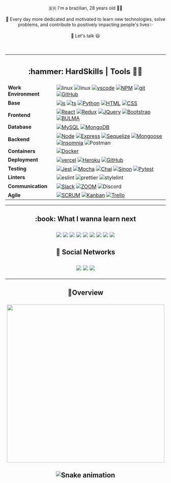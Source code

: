 <div align="center"> 
  🇧🇷 I'm a brazilian, 28 years old 👨‍💻<br><br> 🚀 Every day more dedicated and motivated to learn new technologies, solve problems, and contribute to positively impacting people's lives✨<br><br> 💬 Let's talk 😃 <br>  <br>
</div>


</br>

<div>
<table align="center">
  <tr>
    <th colspan="2">
      <h2 align="center"> :hammer: HardSkills | Tools   👨‍💻</h1>
    </th>
  </tr>

  <tr>
    <td>
      <b>Work Environment</b>
    </td>
    <td>
      <a><img align="center" alt="linux" src="https://img.shields.io/badge/Linux-FCC624?style=for-the-badge&logo=linux&logoColor=black" /></a>
      <a><img align="center" alt="linux" src="https://img.shields.io/badge/Ubuntu-E95420?style=for-the-badge&logo=ubuntu&logoColor=white" /></a>
      <a href="https://code.visualstudio.com/" target="_blank" rel="noreferrer"><img align="center" alt="vscode" src="https://img.shields.io/badge/Visual Studio Code-blue?style=for-the-badge&logo=visual-studio-code&logoColor=white" /></a>
      <a href="https://www.npmjs.com/" target="_blank" rel="noreferrer"><img align="center" alt="NPM" src="https://img.shields.io/badge/NPM-blue?style=for-the-badge&logo=npm&logoColor=white" /></a>
      <a href="https://git-scm.com/" target="_blank" rel="noreferrer"><img align="center" alt="git" src="https://img.shields.io/badge/GIT-orange?style=for-the-badge&logo=git&logoColor=white"/></a>
      <a href="https://github.com/" target="_blank" rel="noreferrer"><img align="center" src="https://img.shields.io/badge/GitHub-black?style=for-the-badge&logo=github&logoColor=white" alt="GitHub" title="GitHub"></img></a>
    </td>
  <tr>

  <tr>
    <td>
      <b>Base</b>
    </td>
    <td>
      <a href="https://www.javascript.com/" target="_blank" rel="noreferrer"><img align="center" alt="js" src="https://img.shields.io/badge/JavaScript-F7DF1E?style=for-the-badge&logo=javascript&logoColor=black" /></a> 
      <a href="https://www.typescriptlang.org/" target="_blank" rel="noreferrer"><img align="center" alt="ts" src="https://img.shields.io/badge/TypeScript-007ACC?style=for-the-badge&logo=typescript&logoColor=white" /></a>
      <a href="https://www.python.org/" target="_blank" rel="noreferrer"><img align="center" src="https://img.shields.io/badge/Python-forestgreen?style=for-the-badge&logo=python&logoColor=white" alt="Python" title="Python"></img></a> 
      <a href="https://www.w3.org/html/" target="_blank" rel="noreferrer"><img align="center" src="https://img.shields.io/badge/HTML5-E34F26?style=for-the-badge&logo=html5&logoColor=white" alt="HTML" title="HTML"></img></a>
      <a href="https://www.w3schools.com/css/" target="_blank" rel="noreferrer"><img align="center" src="https://img.shields.io/badge/CSS3-1572B6?style=for-the-badge&logo=css3&logoColor=white" alt="CSS" title="CSS"></img></a>
    </td>
  </tr>

  <tr>
    <td>
      <b>Frontend</b>
    </td>
    <td>
      <a href="https://reactjs.org/" target="_blank" rel="noreferrer"><img align="center" src="https://img.shields.io/badge/React-blue?style=for-the-badge&logo=react&logoColor=white" alt="React" title="React"></img></a>
      <a href="https://redux.js.org" target="_blank" rel="noreferrer"><img align="center" src="https://img.shields.io/badge/Redux-indigo?style=for-the-badge&logo=redux&logoColor=white" alt="Redux" title="Redux"></img></a>
      <a href="https://redux.js.org" target="_blank" rel="noreferrer"><img align="center" src="https://img.shields.io/badge/jquery-darkslategray?style=for-the-badge&logo=jquery&logoColor=white" alt="JQuery" title="JQuery"></img></a>
      <a href="https://getbootstrap.com" target="_blank" rel="noreferrer"><img align="center" src="https://img.shields.io/badge/Bootstrap-indianred?style=for-the-badge&logo=bootstrap&logoColor=white" alt="Bootstrap" title="Bootstrap"></img></a>
      <a href="https://styled-components.com/" target="_blank" rel="noreferrer"><img align="center" src="https://img.shields.io/badge/styled--components-DB7093?style=for-the-badge&logo=styled-components&logoColor=white" alt="BULMA" title="BULMA"></img></a>
    </td>
  </tr>

  <tr>
    <td>
      <b>Database</b>
    </td>
    <td>
      <a href="https://www.mysql.com/" target="_blank" rel="noreferrer"><img align="center" src="https://img.shields.io/badge/MySql-blue?style=for-the-badge&logo=mysql&logoColor=white" alt="MySQL" title="MySQL"></img></a>
      <a href="https://www.mongodb.com/" target="_blank" rel="noreferrer"><img align="center" src="https://img.shields.io/badge/Mongo%20DB-lawngreen?style=for-the-badge&logo=mongodb&logoColor=white" alt="MongoDB" title="MongoDB"></img></a>
    </td>
  </tr>

  <tr>
    <td>
      <b>Backend</b>
    </td>
    <td>
      <a href="https://nodejs.org" target="_blank" rel="noreferrer"><img align="center" src="https://img.shields.io/badge/Node.js-43853D?style=for-the-badge&logo=node.js&logoColor=white" alt="Node" title="Node"></img></a>
      <a href="https://expressjs.com" target="_blank" rel="noreferrer"><img align="center" src="https://img.shields.io/badge/Express-black?style=for-the-badge&logo=EXPRESS&logoColor=white" alt="Express" title="Express"></img></a>
      <a href="https://sequelize.org/" target="_blank" rel="noreferrer"><img align="center" src="https://img.shields.io/badge/Sequelize-blue?style=for-the-badge&logo=sequelize&logoColor=white" alt="Sequelize" title="Sequelize"></img></a>
      <a href="https://mongoosejs.com/" target="_blank" rel="noreferrer"><img align="center" src="https://img.shields.io/badge/Mongoose%20JS-green?style=for-the-badge&logo=MONGOOSE&logoColor=white" alt="Mongoose" title="Mongoose"></img></a>
      <a href="https://insomnia.rest/" target="_blank" rel="noreferrer"><img align="center" src="https://img.shields.io/badge/Insomnia-purple?style=for-the-badge&logo=insomnia&logoColor=white" alt="Insomnia" title="Insomnia"></img></a>
      <a><img align="center" src="https://img.shields.io/badge/json%20web%20tokens-323330?style=for-the-badge&logo=json-web-tokens&logoColor=pink" alt="Postman" title="Postman"></img></a>
    </td>
  </tr>

  <tr>
    <td>
      <b>Containers</b>
    </td>
    <td>
      <a href="https://www.docker.com/" target="_blank" rel="noreferrer"><img align="center" src="https://img.shields.io/badge/Docker-blue?style=for-the-badge&logo=DOCKER&logoColor=white" alt="Docker" title="Docker"></img></a>
    </td>
  </tr>

  <tr>
    <td>
      <b>Deployment</b>
    </td>
    <td>
      <a href="https://vercel.com" target="_blank" rel="noreferrer"><img align="center" src="https://img.shields.io/badge/vercel-black?style=for-the-badge&logo=vercel&logoColor=white" alt="vercel" title="Vercel"></img></a>
      <a href="https://heroku.com" target="_blank" rel="noreferrer"><img align="center" src="https://img.shields.io/badge/Heroku-purple?style=for-the-badge&logo=heroku&logoColor=white" alt="Heroku" title="Heroku"></img></a>
      <a href="https://github.com/" target="_blank" rel="noreferrer"><img align="center" src="https://img.shields.io/badge/GitHub-black?style=for-the-badge&logo=github&logoColor=white" alt="GitHub" title="GitHub"></img></a>
    </td>
  </tr>

  <tr>
    <td>
      <b>Testing</b>
    </td>
    <td>
      <a href="https://www.jestjs.io/" target="_blank" rel="noreferrer"><img align="center" src="https://img.shields.io/badge/Jest-red?style=for-the-badge&logo=jest&logoColor=white" alt="Jest" title="Jest"></img></a>
      <a href="https://mochajs.org" target="_blank" rel="noreferrer"><img align="center" src="https://img.shields.io/badge/Mocha-brown?style=for-the-badge&logo=mocha&logoColor=white" alt="Mocha" title="Mocha"></img></a>
      <a href="https://www.chaijs.com/" target="_blank" rel="noreferrer"><img align="center" src="https://img.shields.io/badge/Chai-blue?style=for-the-badge&logo=chai&logoColor=white" alt="Chai" title="Chai"></img></a>
      <a href="https://sinonjs.org/" target="_blank" rel="noreferrer"><img align="center" src="https://img.shields.io/badge/sinon.js-blue?style=for-the-badge&logo=sinon.js&logoColor=white" alt="Sinon" title="Sinon"></img></a>
      <a href="https://docs.pytest.org/en/7.1.x/" target="_blank" rel="noreferrer"><img align="center" src="https://img.shields.io/badge/Pytest-yellow?style=for-the-badge&logo=Pytest&logoColor=white" alt="Pytest" title="Pytest"></img></a>
    </td>
  </tr>
  <tr>
    <td>
      <b>Linters</b>
    </td>
    <td>
      <a><img align="center" src="https://img.shields.io/badge/eslint-3A33D1?style=for-the-badge&logo=eslint&logoColor=white" alt="eslint" title="eslint"></img></a>
      <a><img align="center" src="https://img.shields.io/badge/prettier-1A2C34?style=for-the-badge&logo=prettier&logoColor=F7BA3E" alt="prettier" title="prettier"></img></a>
      <a><img align="center" src="https://img.shields.io/badge/stylelint-000?style=for-the-badge&logo=stylelint&logoColor=white" alt="stylelint" title="stylelint"></img></a>
    </td>
  </tr>

  <tr>
    <td>
      <b>Communication</b>
    </td>
    <td>
      <a href="https://www.slack.com/" target="_blank" rel="noreferrer"><img align="center" src="https://img.shields.io/badge/Slack-pink?style=for-the-badge&logo=slack&logoColor=white" alt="Slack" title="Slack"></img></a>
      <a href="https://zoom.us/" target="_blank" rel="noreferrer"><img align="center" src="https://img.shields.io/badge/zoom-blue?style=for-the-badge&logo=zoom&logoColor=white" alt="ZOOM" title="ZOOM"></img></a>
      <a><img align="center" src="https://img.shields.io/badge/Discord-7289DA?style=for-the-badge&logo=discord&logoColor=white" alt="Discord" title="Discord"></img></a>
    </td>
  </tr>

  <tr>
    <td>
      <b>Agile</b>
    </td>
    <td>
      <a href="https://www.scrum.org/" target="_blank" rel="noreferrer"><img align="center" src="https://img.shields.io/badge/scrum-navy?style=for-the-badge&logo=scrum&logoColor=white" alt="SCRUM" title="SCRUM"></img></a>
      <a href="https://blog.trello.com/br/metodo-kanban" target="_blank" rel="noreferrer"><img align="center" src="https://img.shields.io/badge/Kanban-blue?style=for-the-badge&logo=kanban&logoColor=white" alt="Kanban" title="Kanban"></img></a>
      <a href="https://trello.com/" target="_blank" rel="noreferrer"><img align="center" src="https://img.shields.io/badge/trello-orange?style=for-the-badge&logo=trello&logoColor=white" alt="Trello" title="Trello"></img></a>
    </td>
  </tr>
</table>
</div>

---
<div align="center">
   <h2> :book: What I wanna learn next
   </br>
   </br>
   <img src="https://img.shields.io/badge/.NET-5C2D91?style=for-the-badge&logo=.net&logoColor=white"/>
   <img src="https://img.shields.io/badge/Java-ED8B00?style=for-the-badge&logo=java&logoColor=white"/>
   <img src="https://img.shields.io/badge/SASS-blue?style=for-the-badge&logo=SASS&logoColor=white"/>
   <img src="https://img.shields.io/badge/Tailwind_CSS-38B2AC?style=for-the-badge&logo=tailwind-css&logoColor=white"/>
   <img src="https://img.shields.io/badge/Next.js-blue?style=for-the-badge&logo=Next.js&logoColor=white"/>
   <img src="https://img.shields.io/badge/React%20Native-blue?style=for-the-badge&logo=react&logoColor=white"/>
   <img src="https://img.shields.io/badge/vue-darkgreen?style=for-the-badge&logo=vue.js&logoColor=white"/>
   <img src="https://img.shields.io/badge/angular-red?style=for-the-badge&logo=angular&logoColor=white"/>
   <img src="https://img.shields.io/badge/Cypress-black?style=for-the-badge&logo=Cypress&logoColor=white"/>

</div>

<div align="center">
    <h2> 🧔 Social Networks
    </br>
    </br>
    <a href = "mailto:mathluizs23@gmail.com"><img src="https://img.shields.io/badge/Gmail-D14836?style=for-the-badge&logo=gmail&logoColor=white" target="_blank"></a>
    <a href="https://br.linkedin.com/in/matheus-luiz-da-silva-9bba02119" target="_blank"><img src="https://img.shields.io/badge/-LinkedIn-%230077B5?style=for-the-badge&logo=linkedin&logoColor=white" target="_blank"></a>   
     <a href="https://www.codewars.com/users/Mathluiz23" target="_blank"><img src="https://img.shields.io/badge/Codewars-B1361E?style=for-the-badge&logo=Codewars&logoColor=white" target="_blank"></a>  

---

<div align="center">
  
  <h4>🥇Overview
  </br>
  </br>
  
  
  <img  width="495px" src="https://github-readme-stats.vercel.app/api/top-langs/?username=Mathluiz23&layout=compact&langs_count=5200&theme=dracula&count"/>
  
</div>

<div align="center">
  
  ![Snake animation](https://github.com/danielbped/danielbped/blob/output/github-contribution-grid-snake.svg)
  
</div>


